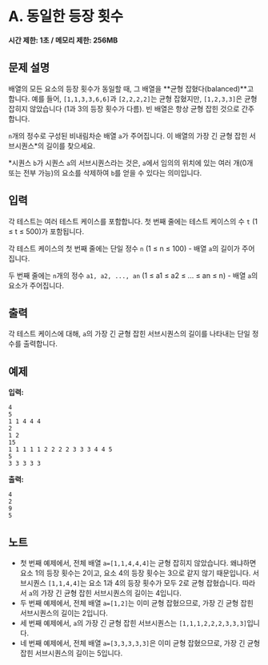# A. 동일한 등장 횟수

**시간 제한: 1초 / 메모리 제한: 256MB**

## 문제 설명

배열의 모든 요소의 등장 횟수가 동일할 때, 그 배열을 **균형 잡혔다(balanced)**고 합니다. 예를 들어, `[1,1,3,3,6,6]`과 `[2,2,2,2]`는 균형 잡혔지만, `[1,2,3,3]`은 균형 잡히지 않았습니다 (1과 3의 등장 횟수가 다름). 빈 배열은 항상 균형 잡힌 것으로 간주합니다.

`n`개의 정수로 구성된 비내림차순 배열 `a`가 주어집니다. 이 배열의 가장 긴 균형 잡힌 서브시퀀스*의 길이를 찾으세요.

*시퀀스 `b`가 시퀀스 `a`의 서브시퀀스라는 것은, `a`에서 임의의 위치에 있는 여러 개(0개 또는 전부 가능)의 요소를 삭제하여 `b`를 얻을 수 있다는 의미입니다.

## 입력

각 테스트는 여러 테스트 케이스를 포함합니다. 첫 번째 줄에는 테스트 케이스의 수 `t` (1 ≤ t ≤ 500)가 포함됩니다.

각 테스트 케이스의 첫 번째 줄에는 단일 정수 `n` (1 ≤ n ≤ 100) - 배열 `a`의 길이가 주어집니다.

두 번째 줄에는 `n`개의 정수 `a1, a2, ..., an` (1 ≤ a1 ≤ a2 ≤ ... ≤ an ≤ n) - 배열 `a`의 요소가 주어집니다.

## 출력

각 테스트 케이스에 대해, `a`의 가장 긴 균형 잡힌 서브시퀀스의 길이를 나타내는 단일 정수를 출력합니다.

## 예제

**입력:**
```
4
5
1 1 4 4 4
2
1 2
15
1 1 1 1 1 2 2 2 2 3 3 3 4 4 5
5
3 3 3 3 3
```

**출력:**
```
4
2
9
5
```

## 노트

- 첫 번째 예제에서, 전체 배열 `a=[1,1,4,4,4]`는 균형 잡히지 않았습니다. 왜냐하면 요소 1의 등장 횟수는 2이고, 요소 4의 등장 횟수는 3으로 같지 않기 때문입니다. 서브시퀀스 `[1,1,4,4]`는 요소 1과 4의 등장 횟수가 모두 2로 균형 잡혔습니다. 따라서 `a`의 가장 긴 균형 잡힌 서브시퀀스의 길이는 4입니다.
- 두 번째 예제에서, 전체 배열 `a=[1,2]`는 이미 균형 잡혔으므로, 가장 긴 균형 잡힌 서브시퀀스의 길이는 2입니다.
- 세 번째 예제에서, `a`의 가장 긴 균형 잡힌 서브시퀀스는 `[1,1,1,2,2,2,3,3,3]`입니다.
- 네 번째 예제에서, 전체 배열 `a=[3,3,3,3,3]`은 이미 균형 잡혔으므로, 가장 긴 균형 잡힌 서브시퀀스의 길이는 5입니다.
